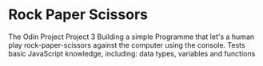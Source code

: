 # Rock Paper Scissors
The Odin Project Project 3
Building a simple Programme that let's a human play rock-paper-scissors against the computer using the console.
Tests basic JavaScript knowledge, including: data types, variables and functions